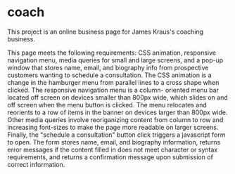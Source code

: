 # coach
This project is an online business page for James Kraus's coaching business.

This page meets the following requirements: CSS animation, responsive navigation menu, media queries for small and large screens,
and a pop-up window that stores name, email, and biography info from prospective customers wanting to schedule a consultation. The CSS
animation is a change in the hamburger menu from parallel lines to a cross shape when clicked. The responsive navigation menu is a column-
oriented menu bar located off screen on devices smaller than 800px wide, which slides on and off screen when the menu button is clicked.
The menu relocates and reorients to a row of items in the banner on devices larger than 800px wide. Other media queries involve reoriganizing
content from column to row and increasing font-sizes to make the page more readable on larger screens. Finally, the "schedule a consultation"
button click triggers a javascript form to open. The form stores name, email, and biography information, returns error messages if the
content filled in does not meet character or syntax requirements, and returns a confirmation message upon submission of correct information.

